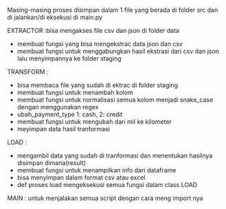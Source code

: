 Masing-masing proses disimpan dalam 1 file yang berada di folder src dan di jalankan/di eksekusi di main.py


EXTRACTOR :bisa mengakses file csv dan json di folder data
- membuat fungsi yang bisa mengekstrac data json dan csv
- membuat fungsi untuk menggabungkan hasil ekstrasi dari csv dan json lalu menyimpannya ke folder staging

TRANSFORM :
- bisa membaca file yang sudah di ektrac di folder staging
- membuat fungsi untuk menambah kolom
- membuat fungsi untuk normalisasi semua kolom menjadi snake_case dengan menggunakan regex
- ubah_payment_type 1: cash, 2: credit
- membuat fungsi untuk mengubah dari mil ke kilometer
- meyimpan data hasil tranformasi

LOAD :
- mengambil data yang sudah di tranformasi dan menentukan hasilnya disimpan dimana(result)
- membuat fungsi untuk menampilkan info dari dataframe
- bisa menyimpan dalam format csv atau excel
- def proses load mengeksekusi semua fungsi dalam class LOAD

MAIN :
untuk menjalakan semua script dengan cara meng import nya


